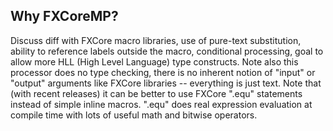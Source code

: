 ## Why FXCoreMP?
Discuss diff with FXCore macro libraries, use of pure-text substitution, ability to reference
labels outside the macro, conditional processing, goal to allow more HLL (High Level Language) type constructs. Note also this 
processor does no type checking, there is no inherent notion of "input" or "output" arguments like
FXCore libraries -- everything is just text. Note that (with recent releases) it can be better to use
FXCore ".equ" statements instead of simple inline macros. ".equ" does real expression evaluation at compile time
with lots of useful math and bitwise operators.